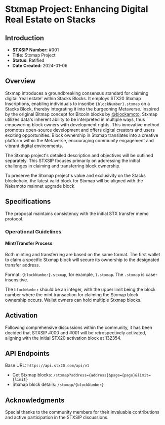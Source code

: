 # Stxmap Project: Enhancing Digital Real Estate on Stacks

## Introduction

- **STXSIP Number:** #001
- **Title:** Stxmap Project
- **Status:** Ratified
- **Date Created:** 2024-01-06

## Overview

Stxmap introduces a groundbreaking consensus standard for claiming digital 'real estate' within Stacks Blocks.
It employs STX20 Stxmap Inscriptions, enabling individuals to inscribe `{blockNumber}.stxmap` on a Stacks Block, thereby integrating it into the burgeoning Metaverse.
Inspired by the original Bitmap concept for Bitcoin blocks by [@blockamoto](https://twitter.com/blockamoto), Stxmap utilizes data's inherent ability to be interpreted in multiple ways, thus empowering block owners with development rights.
This innovative method promotes open-source development and offers digital creators and users exciting opportunities.
Block ownership in Stxmap translates into a creative platform within the Metaverse, encouraging community engagement and vibrant digital environments.

The Stxmap project's detailed description and objectives will be outlined separately. This STXSIP focuses primarily on addressing the initial challenges in claiming and transferring block ownership.

To preserve the Stxmap project's value and exclusivity on the Stacks blockchain, the latest valid block for Stxmap will be aligned with the Nakamoto mainnet upgrade block.

## Specifications

The proposal maintains consistency with the initial STX transfer memo protocol.

### Operational Guidelines

#### Mint/Transfer Process

Both minting and transferring are based on the same format. The first wallet to claim a specific Stxmap block will secure its ownership to the designated transfer address.

Format: `{blockNumber}.stxmap`, for example, `1.stxmap`. The `.stxmap` is case-insensitive.

The `blockNumber` should be an integer, with the upper limit being the block number where the mint transaction for claiming the Stxmap block ownership occurs. Wallet owners can hold multiple Stxmap blocks.

## Activation

Following comprehensive discussions within the community, it has been decided that STXSIP #000 and #001 will be retrospectively activated, aligning with the initial STX20 activation block at 132354.

## API Endpoints

Base URL: `https://api.stx20.com/api/v1`

- Get Stxmap blocks: `/stxmap?address={address}&page={page}&limit={limit}`
- Stxmap block details: `/stxmap/{blockNumber}`

## Acknowledgments

Special thanks to the community members for their invaluable contributions and active participation in the STXSIP discussions.
